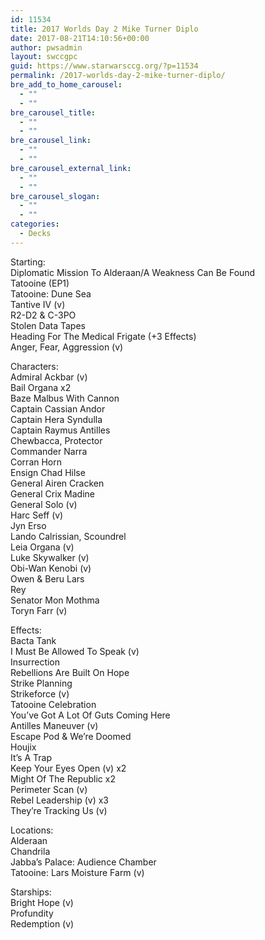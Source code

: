```yaml
---
id: 11534
title: 2017 Worlds Day 2 Mike Turner Diplo
date: 2017-08-21T14:10:56+00:00
author: pwsadmin
layout: swccgpc
guid: https://www.starwarsccg.org/?p=11534
permalink: /2017-worlds-day-2-mike-turner-diplo/
bre_add_to_home_carousel:
  - ""
  - ""
bre_carousel_title:
  - ""
  - ""
bre_carousel_link:
  - ""
  - ""
bre_carousel_external_link:
  - ""
  - ""
bre_carousel_slogan:
  - ""
  - ""
categories:
  - Decks
---
```

Starting:  
Diplomatic Mission To Alderaan/A Weakness Can Be Found  
Tatooine (EP1)  
Tatooine: Dune Sea  
Tantive IV (v)  
R2-D2 & C-3PO  
Stolen Data Tapes  
Heading For The Medical Frigate (+3 Effects)  
Anger, Fear, Aggression (v)

Characters:  
Admiral Ackbar (v)  
Bail Organa x2  
Baze Malbus With Cannon  
Captain Cassian Andor  
Captain Hera Syndulla  
Captain Raymus Antilles  
Chewbacca, Protector  
Commander Narra  
Corran Horn  
Ensign Chad Hilse  
General Airen Cracken  
General Crix Madine  
General Solo (v)  
Harc Seff (v)  
Jyn Erso  
Lando Calrissian, Scoundrel  
Leia Organa (v)  
Luke Skywalker (v)  
Obi-Wan Kenobi (v)  
Owen & Beru Lars  
Rey  
Senator Mon Mothma  
Toryn Farr (v)

Effects:  
Bacta Tank  
I Must Be Allowed To Speak (v)  
Insurrection  
Rebellions Are Built On Hope  
Strike Planning  
Strikeforce (v)  
Tatooine Celebration  
You’ve Got A Lot Of Guts Coming Here  
Antilles Maneuver (v)  
Escape Pod & We’re Doomed  
Houjix  
It’s A Trap  
Keep Your Eyes Open (v) x2  
Might Of The Republic x2  
Perimeter Scan (v)  
Rebel Leadership (v) x3  
They’re Tracking Us (v)

Locations:  
Alderaan  
Chandrila  
Jabba’s Palace: Audience Chamber  
Tatooine: Lars Moisture Farm (v)

Starships:  
Bright Hope (v)  
Profundity  
Redemption (v)